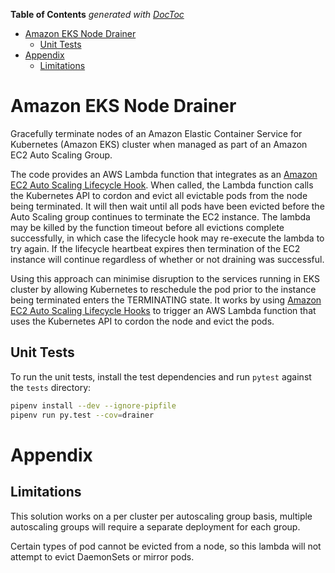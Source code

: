 <!-- START doctoc generated TOC please keep comment here to allow auto update -->
<!-- DON'T EDIT THIS SECTION, INSTEAD RE-RUN doctoc TO UPDATE -->
**Table of Contents**  *generated with [DocToc](https://github.com/thlorenz/doctoc)*

- [Amazon EKS Node Drainer](#amazon-eks-node-drainer)
  - [Unit Tests](#unit-tests)
- [Appendix](#appendix)
  - [Limitations](#limitations)

<!-- END doctoc generated TOC please keep comment here to allow auto update -->

# Amazon EKS Node Drainer

Gracefully terminate nodes of an Amazon Elastic Container Service for Kubernetes
(Amazon EKS) cluster when managed as part of an Amazon EC2 Auto Scaling Group.

The code provides an AWS Lambda function that integrates as an [Amazon EC2 Auto
Scaling Lifecycle Hook](https://docs.aws.amazon.com/autoscaling/ec2/userguide/lifecycle-hooks.html).
When called, the Lambda function calls the Kubernetes API to cordon and evict all evictable pods from the node being
terminated. It will then wait until all pods have been evicted before the Auto Scaling group continues to terminate the
EC2 instance. The lambda may be killed by the function timeout before all evictions complete successfully, in which case
the lifecycle hook may re-execute the lambda to try again. If the lifecycle heartbeat expires then termination of the EC2
instance will continue regardless of whether or not draining was successful.

Using this approach can minimise disruption to the services running in EKS cluster by allowing Kubernetes to
reschedule the pod prior to the instance being terminated enters the TERMINATING state. It works by using
[Amazon EC2 Auto Scaling Lifecycle Hooks](https://docs.aws.amazon.com/autoscaling/ec2/userguide/lifecycle-hooks.html)
to trigger an AWS Lambda function that uses the Kubernetes API to cordon the node and evict the pods.

## Unit Tests

To run the unit tests, install the test dependencies and run `pytest` against the `tests` directory:

```bash
pipenv install --dev --ignore-pipfile
pipenv run py.test --cov=drainer
```

# Appendix

## Limitations

This solution works on a per cluster per autoscaling group basis, multiple autoscaling groups will require a separate
deployment for each group.

Certain types of pod cannot be evicted from a node, so this lambda will not attempt to evict DaemonSets or mirror pods.
